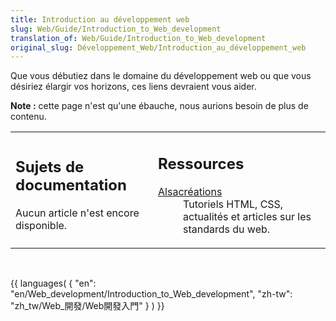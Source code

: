 ```yaml
---
title: Introduction au développement web
slug: Web/Guide/Introduction_to_Web_development
translation_of: Web/Guide/Introduction_to_Web_development
original_slug: Développement_Web/Introduction_au_développement_web
---
```

<p>Que vous débutiez dans le domaine du développement web ou que vous désiriez élargir vos horizons, ces liens devraient vous aider.</p>
<div class="note">
 <p><strong>Note :</strong> cette page n'est qu'une ébauche, nous aurions besoin de plus de contenu.</p></div>

<table>
 <tbody>
  <tr>
   <td>
    <h2 id="Sujets_de_documentation">Sujets de documentation</h2>
    <p>Aucun article n'est encore disponible.</p>
   </td>
   <td>
    <h2 id="Ressources">Ressources</h2>
    <dl>
     <dt>
      <a class="external" href="http://www.alsacreations.com/">Alsacréations</a></dt>
     <dd>
      Tutoriels HTML, CSS, actualités et articles sur les standards du web.</dd>
    </dl>
   </td>
  </tr>
 </tbody>
</table>
<p> </p>
<p>{{ languages( { "en": "en/Web_development/Introduction_to_Web_development", "zh-tw": "zh_tw/Web_開發/Web開發入門" } ) }}</p>
